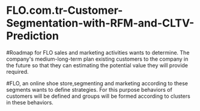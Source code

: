 # FLO.com.tr-Customer-Segmentation-with-RFM-and-CLTV-Prediction

#Roadmap for FLO sales and marketing activities wants to determine. The company's medium-long-term plan existing customers to the company in the future so that they can estimating the potential value they will provide required.

#FLO, an online shoe store,segmenting and marketing according to these segments wants to define strategies. For this purpose behaviors of customers will be defined and groups will be formed according to clusters in these behaviors.
